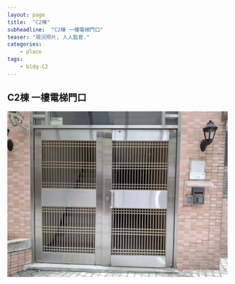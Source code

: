 ```yaml
---
layout: page
title:  "C2棟"
subheadline:  "C2棟 一樓電梯門口"
teaser: "現況照片, 人人監督."
categories:
    - place
tags:
    - bldg-C2
---
```


## C2棟 一樓電梯門口
![](https://github.com/coconutcity30050/community27/blob/gh-pages/assets/place/C2%E6%A3%9F_%E9%96%80%E5%8F%A3.jpg?raw=true)

